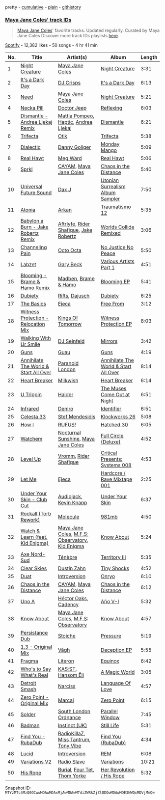 pretty - [cumulative](/playlists/cumulative/37i9dQZF1DWZkxJwAfCZA3.md) - [plain](/playlists/plain/37i9dQZF1DWZkxJwAfCZA3) - [githistory](https://github.githistory.xyz/mackorone/spotify-playlist-archive/blob/main/playlists/plain/37i9dQZF1DWZkxJwAfCZA3)

### [Maya Jane Coles' track IDs](https://open.spotify.com/playlist/37i9dQZF1DWZkxJwAfCZA3)

> <a href="spotify:artist:6TshTCYwh9ySzOO6Jy4Ux2"> Maya Jane Coles</a>' favorite tracks\. Updated regularly\. Curated by Maya Jane Coles Discover more track IDs playlists <a href="spotify:genre:track\_id">here</a>.

[Spotify](https://open.spotify.com/user/spotify) - 12,382 likes - 50 songs - 4 hr 41 min

| No. | Title | Artist(s) | Album | Length |
|---|---|---|---|---|
| 1 | [Night Creature](https://open.spotify.com/track/5MuUzPDNWyx1om4weXR6vB) | [Maya Jane Coles](https://open.spotify.com/artist/6TshTCYwh9ySzOO6Jy4Ux2) | [Night Creature](https://open.spotify.com/album/2jye5HOLZkOmO2p97B3fgU) | 3:31 |
| 2 | [It's a Dark Day](https://open.spotify.com/track/6vmb3xoRlhN1jc9hX2nLJD) | [DJ Crisps](https://open.spotify.com/artist/0rgmU5SJvHMWARMPDL6b80) | [It's a Dark Day](https://open.spotify.com/album/1aFm8MdagUI5VYtJHYZ0rl) | 6:13 |
| 3 | [Need](https://open.spotify.com/track/54hUH7dN3z9FphmVtYmAQE) | [Maya Jane Coles](https://open.spotify.com/artist/6TshTCYwh9ySzOO6Jy4Ux2) | [Night Creature](https://open.spotify.com/album/2jye5HOLZkOmO2p97B3fgU) | 5:21 |
| 4 | [Necka Pill](https://open.spotify.com/track/7mZomWGAbL7EX7eLmQDWUZ) | [Doctor Jeep](https://open.spotify.com/artist/1vBAyx7wNfBDrAmWsGDRdA) | [Reflexing](https://open.spotify.com/album/5VJDthG2gw2dK9crIivZg5) | 6:03 |
| 5 | [Dismantle \- Andrea Ljekaj Remix](https://open.spotify.com/track/0PLaRECDbA8HraLRyFSomc) | [Mattia Pompeo](https://open.spotify.com/artist/7iOxwgFvxljC089yhrvKvE), [Haptic](https://open.spotify.com/artist/1asA1GU6YiNGNqogpjCjr8), [Andrea Ljekaj](https://open.spotify.com/artist/14snAUWcjIpqqnA1pHZaHh) | [Dismantle](https://open.spotify.com/album/1ocYdadCXBPiD67iv7pbWw) | 6:21 |
| 6 | [Trifecta](https://open.spotify.com/track/5CkcQNihN5J4lcDYAcbTPn) | [Otik](https://open.spotify.com/artist/6yvENIf7GmNwYnspB8UCpB) | [Trifecta](https://open.spotify.com/album/2icTuxL1jz7zgxUJKhnMKG) | 5:38 |
| 7 | [Dialectic](https://open.spotify.com/track/1nUfRrP72sNUK9tZXKIUUe) | [Danny Goliger](https://open.spotify.com/artist/58hwRYvd98tYQPesSo9bHi) | [Monday Mango](https://open.spotify.com/album/3XhDiyHzmSkeYanjv1zGIc) | 5:09 |
| 8 | [Real Hawt](https://open.spotify.com/track/7s12v8WY72vTwpbBGjCrN3) | [Meg Ward](https://open.spotify.com/artist/2mD3jEYpdABPmYGMkwIp8s) | [Real Hawt](https://open.spotify.com/album/1xBgHCOPvBXxdLPteOGr0w) | 5:06 |
| 9 | [Sprkl](https://open.spotify.com/track/1J9bBev3iEioXxcmhviEzx) | [CAYAM](https://open.spotify.com/artist/2aysJuzHqgXqkPJDwwB6a1), [Maya Jane Coles](https://open.spotify.com/artist/6TshTCYwh9ySzOO6Jy4Ux2) | [Chaos in the Distance](https://open.spotify.com/album/2n9l0wW4X2UI1jWyipbkxF) | 5:40 |
| 10 | [Universal Future Sound](https://open.spotify.com/track/4WOv3gcmyMcGDlnbN7PQEN) | [Dax J](https://open.spotify.com/artist/2zJJIWKT0LiwdxcwW9RajQ) | [Utopian Surrealism Album Sampler](https://open.spotify.com/album/47jv3feIZiGRmDJVnRoPmT) | 7:50 |
| 11 | [Atonia](https://open.spotify.com/track/4r8QRUSkgtoBQYRjhRX2Me) | [Arkan](https://open.spotify.com/artist/2cr1yLhEpDBjgc7o4dn2vH) | [Traumatismo 12](https://open.spotify.com/album/3TeCrp9S0gE3MB19c8MT7D) | 5:35 |
| 12 | [Babylon a Burn \- Jake Robertz Remix](https://open.spotify.com/track/0XiVeTc9Q4AONIkE916xMA) | [Aftrlyfe](https://open.spotify.com/artist/7mbw58Fb9n2Ng9v0F3gE6E), [Rider Shafique](https://open.spotify.com/artist/3Q0LSoV64A2FTwAFCzyDyq), [Jake Robertz](https://open.spotify.com/artist/3ZXVfURG8LY8OX4lY4SYhG) | [Worlds Collide Remixed](https://open.spotify.com/album/5wCom3NrqRHnWSidPku2Zz) | 3:06 |
| 13 | [Channeling Pain](https://open.spotify.com/track/0rdNHSO1pIkIZer895nvOm) | [Octo Octa](https://open.spotify.com/artist/2GH8Mzo3Ur1AdOnGUUpt17) | [No Justice No Peace](https://open.spotify.com/album/5oWXPHjjXF9OOZnWHyZOzJ) | 5:50 |
| 14 | [Labzet](https://open.spotify.com/track/6lFNz8vUroTmBxBSVOfkXL) | [Gary Beck](https://open.spotify.com/artist/1mUVjZFnDM8mHpi4fR2bPC) | [Various Artists Part 1](https://open.spotify.com/album/1V92q6FrPsmTtIsAeR9Bdn) | 4:51 |
| 15 | [Blooming \- Brame & Hamo Remix](https://open.spotify.com/track/0V0LuHEeOLczTGpPOJEVIO) | [Madben](https://open.spotify.com/artist/1Ky9YENYbC5XUBRGLQUZBY), [Brame & Hamo](https://open.spotify.com/artist/0GH3NHvWddE49Egn2D5aRg) | [Blooming EP](https://open.spotify.com/album/6irUDp1xFlAKOX9UHuEgwq) | 5:41 |
| 16 | [Dubiety](https://open.spotify.com/track/2hwBrj2PqhxgJoi0ccdHld) | [Rifts](https://open.spotify.com/artist/5vDHnSAgdtgDrKHWTfs2Q6), [Dajusch](https://open.spotify.com/artist/43eVCcB2JEmLmw5s4KktWz) | [Dubiety](https://open.spotify.com/album/1CvkLe07Vj3ttjw6u5cVtL) | 6:25 |
| 17 | [The Basics](https://open.spotify.com/track/7lUCUzwnOY0twtP8Nu8wyY) | [Ejeca](https://open.spotify.com/artist/0tSC9Vot7WlR1MsLBqQ9HX) | [Free From](https://open.spotify.com/album/77fs6DZ0Fy2LbsDuc9EpiP) | 3:12 |
| 18 | [Witness Protection \- Relocation Mix](https://open.spotify.com/track/18tkbTqvYZLjkAX3cW8RQu) | [Kings Of Tomorrow](https://open.spotify.com/artist/2b8d0BREA7r3nbVhD649yX) | [Witness Protection EP](https://open.spotify.com/album/0XRYknxhjpICYdW0U4vRSQ) | 8:03 |
| 19 | [Walking With Ur Smile](https://open.spotify.com/track/469tf6NgOf4nscrty0G9Us) | [DJ Seinfeld](https://open.spotify.com/artist/37YzpfBeFju8QRZ3g0Ha1Q) | [Mirrors](https://open.spotify.com/album/7FvnTARvgjUyWnUT0flUN7) | 3:42 |
| 20 | [Guns](https://open.spotify.com/track/60IzOczom5b0OCdryKqutH) | [Guau](https://open.spotify.com/artist/3B09YsVwUYEmbxDAHqJhvs) | [Guns](https://open.spotify.com/album/3wbk0LqWoZ0Azv7hp3iUlS) | 4:19 |
| 21 | [Annihilate The World & Start All Over](https://open.spotify.com/track/6B1Wi5Cu0V8dSlsu1o4i3T) | [Paranoid London](https://open.spotify.com/artist/0KyUH5WmspOhuIQAnw42Fb) | [Annihilate The World & Start All Over](https://open.spotify.com/album/1IvuaFYrXMgYehTdCuJUkj) | 8:14 |
| 22 | [Heart Breaker](https://open.spotify.com/track/4WVuuNGFq9CusXUdaviYPd) | [Milkwish](https://open.spotify.com/artist/1O50w1bZK5APgtWSD0qVjv) | [Heart Breaker](https://open.spotify.com/album/1UG9lHQS3y5z56owpsLlI1) | 6:14 |
| 23 | [U Trippin](https://open.spotify.com/track/10cj75OrGOzk9ACiG39CzQ) | [Haider](https://open.spotify.com/artist/7L7XkH1dMZGeedtOdYOVLF) | [The Muses Come Out at Night](https://open.spotify.com/album/6oklxHW7orD7EDYfSwO3Rh) | 6:51 |
| 24 | [Infrared](https://open.spotify.com/track/0SGiDqVr37ZzbKoHPtygJC) | [Deniro](https://open.spotify.com/artist/5OoDtYl4zYEnvAtFSxqf2W) | [Identifier](https://open.spotify.com/album/7qGpE1HoHANnQSeXnBVSsI) | 6:51 |
| 25 | [Celesta 33](https://open.spotify.com/track/5LiR4vN7hWQwv7OJKsfbj3) | [Stef Mendesidis](https://open.spotify.com/artist/0V2TzRR7BczSNMxDyCIL1J) | [Klockworks 26](https://open.spotify.com/album/30AmILfevLO4r5k7HAIMP1) | 5:08 |
| 26 | [How I](https://open.spotify.com/track/0Or359N2JTZz5wfy4Fyt45) | [RUFUS!](https://open.spotify.com/artist/42Ay6NrtRwtWHFbUBgmzOj) | [Hatched 30](https://open.spotify.com/album/4SNahl6SnPKSTIPPrCkj5J) | 6:05 |
| 27 | [Watchem](https://open.spotify.com/track/5V3Fl99ZzV7s9NBvjNM3W2) | [Nocturnal Sunshine](https://open.spotify.com/artist/1BiGjy3Kg99ZgL7E2Qb4Td), [Maya Jane Coles](https://open.spotify.com/artist/6TshTCYwh9ySzOO6Jy4Ux2) | [Full Circle \(Deluxe\)](https://open.spotify.com/album/1K91rH2qhN5jscP5pwtx3V) | 4:52 |
| 28 | [Level Up](https://open.spotify.com/track/5WKsMalbtNNg4BOhskDSQD) | [Vromm](https://open.spotify.com/artist/2GDXx20hz7WhCHcgrzfJ0S), [Rider Shafique](https://open.spotify.com/artist/3Q0LSoV64A2FTwAFCzyDyq) | [Critical Presents: Systems 008](https://open.spotify.com/album/0rB8B4OHu2ZU3NYhUh96Px) | 4:53 |
| 29 | [Let Me](https://open.spotify.com/track/4ccFlJTXL6aBG4XLz9Sbnz) | [Ejeca](https://open.spotify.com/artist/0tSC9Vot7WlR1MsLBqQ9HX) | [Hardcore / Rave Mixtape 001](https://open.spotify.com/album/6i1UgV4xgOQV7mniCKGV4D) | 2:25 |
| 30 | [Under Your Skin \- Club Cut](https://open.spotify.com/track/5XIwAp8P2t0ej7vh3CCqFm) | [Audiojack](https://open.spotify.com/artist/3Uvzk4iffO4mvchgRNJjbs), [Kevin Knapp](https://open.spotify.com/artist/1qhZdOpfyWk2RbhTCpbAkv) | [Under Your Skin](https://open.spotify.com/album/5SbC5SyzpAGs9VnzKOFfjI) | 6:37 |
| 31 | [Rockall \(Torb Rework\)](https://open.spotify.com/track/6PNJLp2HH5SZPUR8ZtAFij) | [Molecule](https://open.spotify.com/artist/6y8T4AwjB0B1vVwU0O4n2x) | [981mb](https://open.spotify.com/album/5E9buECo7oPtJPafPT9sTO) | 4:50 |
| 32 | [Watch & Learn \(feat\. Kid Enigma\)](https://open.spotify.com/track/5wAo9QTLppPX6bJBlSL6rh) | [Maya Jane Coles](https://open.spotify.com/artist/6TshTCYwh9ySzOO6Jy4Ux2), [M.F.S: Observatory](https://open.spotify.com/artist/0UNvC4HpuvEq34FrRSePW8), [Kid Enigma](https://open.spotify.com/artist/6xh20mDGCfR9jH2tYotdBE) | [Know About](https://open.spotify.com/album/5Mb42Z0ajvNfN0uDXNAgrB) | 5:24 |
| 33 | [Axe Nord\-Sud](https://open.spotify.com/track/1HsMIxRWkaae0ju7JIEGxh) | [Ténèbre](https://open.spotify.com/artist/6vzW5RpSfm0rFhNouR5J3E) | [Territory III](https://open.spotify.com/album/1VE2bwwZHlkMUdTOScdIMg) | 5:35 |
| 34 | [Clear Skies](https://open.spotify.com/track/0A8tgWH38E0s5n5iCwfvAU) | [Dustin Zahn](https://open.spotify.com/artist/6ScDJaxsDqmtEB0CZY3WAC) | [Tiny Shocks](https://open.spotify.com/album/3Bqx8SdEbAzx48FMM7UE6A) | 4:52 |
| 35 | [Duat](https://open.spotify.com/track/5Hyns7jBXNFQ8QU5QSUpWl) | [Introversion](https://open.spotify.com/artist/7qXRl6cKc9zsbV0ekjUQKm) | [Onryo](https://open.spotify.com/album/7FLffI1hePBCjjOi7umUZ1) | 6:10 |
| 36 | [Chaos in the Distance](https://open.spotify.com/track/2dNYZepmpo2RrnytcoZTrW) | [CAYAM](https://open.spotify.com/artist/2aysJuzHqgXqkPJDwwB6a1), [Maya Jane Coles](https://open.spotify.com/artist/6TshTCYwh9ySzOO6Jy4Ux2) | [Chaos in the Distance](https://open.spotify.com/album/2n9l0wW4X2UI1jWyipbkxF) | 6:12 |
| 37 | [Uno A](https://open.spotify.com/track/7iJlLsF5jj3JBwcIDtq0EB) | [Héctor Oaks](https://open.spotify.com/artist/2FZAQdFEANNv5Gi29PI10x), [Cadency](https://open.spotify.com/artist/7vtfW4vufE4fom6V6PSIgD) | [Año V\-I](https://open.spotify.com/album/0yvbaYBJiYhcPT2J1fhtk6) | 5:32 |
| 38 | [Know About](https://open.spotify.com/track/36qBEWI66VcB7MdnS9nIuM) | [Maya Jane Coles](https://open.spotify.com/artist/6TshTCYwh9ySzOO6Jy4Ux2), [M.F.S: Observatory](https://open.spotify.com/artist/0UNvC4HpuvEq34FrRSePW8) | [Know About](https://open.spotify.com/album/5Mb42Z0ajvNfN0uDXNAgrB) | 4:57 |
| 39 | [Persistance Dub](https://open.spotify.com/track/6xFlXhvM2UCHmrKanYpU1k) | [Stojche](https://open.spotify.com/artist/41TlIMa34bMl5ZZZUp55dn) | [Pressure](https://open.spotify.com/album/4EGT6JMuC488EMmYjiE9NY) | 5:19 |
| 40 | [1.3 \- Original Mix](https://open.spotify.com/track/76CwcDRccDzNjrBJLkuDsY) | [Vågh](https://open.spotify.com/artist/4CCDoIlomaVNquOackuAtd) | [Deception EP](https://open.spotify.com/album/5odEuc1NfixSZpdlC5Wt7w) | 5:55 |
| 41 | [Fragma](https://open.spotify.com/track/3tqEGkK8YTvCfUzosEhZbs) | [Literon](https://open.spotify.com/artist/1s9IhdI8fSScFz1FvE16Qm) | [Equinox](https://open.spotify.com/album/4IWwmIwUwjUPKYgivgYZ8n) | 6:42 |
| 42 | [Who's to Say What's Real](https://open.spotify.com/track/4vn2amrvydbs4i4GsAASfg) | [KAS:ST](https://open.spotify.com/artist/7orlzf5LTqSnCzURkZFebN), [Hansom Ēli](https://open.spotify.com/artist/6NwI5CAoRbYCTWCiCiQ7Dh) | [A Magic World](https://open.spotify.com/album/3uW3PwT40SJKQDfhrLvwNY) | 3:05 |
| 43 | [Detroit Smash](https://open.spotify.com/track/1JQ86ttoKmzceBC5Zjb43u) | [Narciss](https://open.spotify.com/artist/7jEmLGxzh2RuOwdj96tlyL) | [Language Of Love](https://open.spotify.com/album/2rQgsu3w89RoMEJtjoxnU9) | 4:57 |
| 44 | [Zero Point \- Original Mix](https://open.spotify.com/track/6Ps3mfRVpyvBNLOnlw9SPY) | [Marcal](https://open.spotify.com/artist/6XVtxL4WRwoEqB1BpLel6y) | [Zero Point](https://open.spotify.com/album/5LR4TKh2ZmUGGVIbamQC1l) | 6:15 |
| 45 | [Solder](https://open.spotify.com/track/6fQ49NEpr8FuU5y2JFq88r) | [South London Ordnance](https://open.spotify.com/artist/2UoNSVTAosNF8nIOjp1V8s) | [Parallel Window](https://open.spotify.com/album/0Tws34iWVz7dVDodZWxYDL) | 7:45 |
| 46 | [Badman](https://open.spotify.com/track/5NkbtBoUOsID3oD8EfqUZR) | [Instinct \(UK\)](https://open.spotify.com/artist/2sl9ekjwH9yLHO9JLA7BVH) | [Still Life](https://open.spotify.com/album/1VJqseeHvHzPZInUpzxYoY) | 5:31 |
| 47 | [Find You \- RubaDub](https://open.spotify.com/track/7Mi9HJy7oY42htnxiWe9HD) | [RadioKillaZ](https://open.spotify.com/artist/619gPltOje4v1XU4zZIkrg), [Miss Tantrum](https://open.spotify.com/artist/5St6syTYSUCyu9gawvF1gq), [Tony Vibe](https://open.spotify.com/artist/2JueMH9gaRWar9P5X2gnCL) | [Find You \(RubaDub\)](https://open.spotify.com/album/30aOttmUJVkk4BJ9VDou6h) | 4:34 |
| 48 | [Lucid](https://open.spotify.com/track/74sbcxEm7TdKuXjUPqRuhY) | [Introversion](https://open.spotify.com/artist/7qXRl6cKc9zsbV0ekjUQKm) | [REM](https://open.spotify.com/album/5iGqWO4Qz6iLOkZTHDJDGP) | 6:08 |
| 49 | [Variations V2](https://open.spotify.com/track/4C44mvn338js9xEr9X1VMu) | [Radio Slave](https://open.spotify.com/artist/4rzWjR3L3M54c6I25NzdM3) | [Variations](https://open.spotify.com/album/5VBzQX4oT4rFbFo2jLryus) | 10:21 |
| 50 | [His Rope](https://open.spotify.com/track/02epNlK5mV917A8TzXoxso) | [Burial](https://open.spotify.com/artist/0uCCBpmg6MrPb1KY2msceF), [Four Tet](https://open.spotify.com/artist/7Eu1txygG6nJttLHbZdQOh), [Thom Yorke](https://open.spotify.com/artist/4CvTDPKA6W06DRfBnZKrau) | [Her Revolution / His Rope](https://open.spotify.com/album/4ciK8DtBglOBd0FYznsg98) | 5:32 |

Snapshot ID: `MTYzMTc4MzQ0OCwwMDAwMDAxMjAwMDAwMTdiZWRkZjZlODQwMDAwMDE3NWQxMDVjMmQw`
